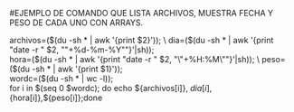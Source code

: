 #EJEMPLO DE COMANDO QUE LISTA ARCHIVOS, MUESTRA FECHA Y PESO DE CADA UNO CON ARRAYS. 

archivos=($(du -sh * | awk '{print $2}')); \
dia=($(du -sh * | awk '{print "date -r " $2, "\"+%d-%m-%Y\""}'|sh)); \
hora=($(du -sh * | awk '{print "date -r " $2, "\"+%H:%M\""}'|sh)); \
peso=($(du -sh * | awk '{print $1}')); \
wordc=($(du -sh * | wc -l)); \
for i in $(seq 0 $wordc); do echo ${archivos[i]}, ${dia[i]},${hora[i]},${peso[i]};done
